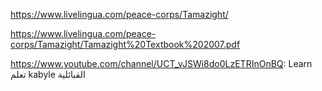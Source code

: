 

https://www.livelingua.com/peace-corps/Tamazight/

https://www.livelingua.com/peace-corps/Tamazight/Tamazight%20Textbook%202007.pdf

https://www.youtube.com/channel/UCT_vJSWi8do0LzETRInOnBQ:
 Learn تعلم kabyle القبائلية






